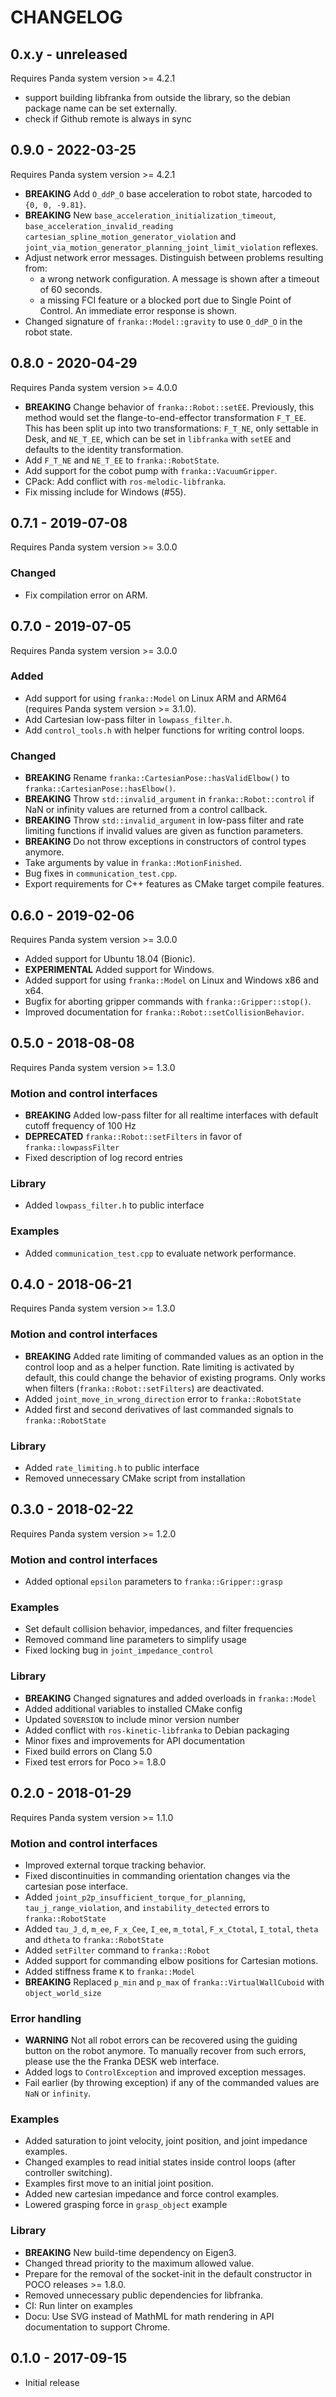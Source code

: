# CHANGELOG

## 0.x.y - unreleased

Requires Panda system version >= 4.2.1

 * support building libfranka from outside the library, so the debian package name can be set externally.
 * check if Github remote is always in sync

## 0.9.0 - 2022-03-25

Requires Panda system version >= 4.2.1

 * **BREAKING** Add `O_ddP_O` base acceleration to robot state, harcoded to `{0, 0, -9.81}`.
 * **BREAKING** New `base_acceleration_initialization_timeout`, `base_acceleration_invalid_reading`
                `cartesian_spline_motion_generator_violation` and
                `joint_via_motion_generator_planning_joint_limit_violation` reflexes.
 * Adjust network error messages. Distinguish between problems resulting from:
    - a wrong network configuration. A message is shown after a timeout of 60 seconds.
    - a missing FCI feature or a blocked port due to Single Point of Control. An immediate error
      response is shown.
 * Changed signature of `franka::Model::gravity` to use `O_ddP_O` in the robot state.

## 0.8.0 - 2020-04-29

Requires Panda system version >= 4.0.0

 * **BREAKING** Change behavior of `franka::Robot::setEE`. Previously, this method would set the
   flange-to-end-effector transformation `F_T_EE`. This has been split up into two transformations:
   `F_T_NE`, only settable in Desk, and `NE_T_EE`, which can be set in `libfranka` with `setEE` and
   defaults to the identity transformation.
 * Add `F_T_NE` and `NE_T_EE` to `franka::RobotState`.
 * Add support for the cobot pump with `franka::VacuumGripper`.
 * CPack: Add conflict with `ros-melodic-libfranka`.
 * Fix missing include for Windows (#55).

## 0.7.1 - 2019-07-08

Requires Panda system version >= 3.0.0

### Changed

 * Fix compilation error on ARM.

## 0.7.0 - 2019-07-05

Requires Panda system version >= 3.0.0

### Added

 * Add support for using `franka::Model` on Linux ARM and ARM64
   (requires Panda system version >= 3.1.0).
 * Add Cartesian low-pass filter in `lowpass_filter.h`.
 * Add `control_tools.h` with helper functions for writing control loops.

### Changed

 * **BREAKING** Rename `franka::CartesianPose::hasValidElbow()`
   to `franka::CartesianPose::hasElbow()`.
 * **BREAKING** Throw `std::invalid_argument` in `franka::Robot::control` if
   NaN or infinity values are returned from a control callback.
 * **BREAKING** Throw `std::invalid_argument` in low-pass filter and rate limiting
   functions if invalid values are given as function parameters.
 * **BREAKING** Do not throw exceptions in constructors of control types anymore.
 * Take arguments by value in `franka::MotionFinished`.
 * Bug fixes in `communication_test.cpp`.
 * Export requirements for C++ features as CMake target compile features.

## 0.6.0 - 2019-02-06

Requires Panda system version >= 3.0.0

 * Added support for Ubuntu 18.04 (Bionic).
 * **EXPERIMENTAL** Added support for Windows.
 * Added support for using `franka::Model` on Linux and Windows x86 and x64.
 * Bugfix for aborting gripper commands with `franka::Gripper::stop()`.
 * Improved documentation for `franka::Robot::setCollisionBehavior`.

## 0.5.0 - 2018-08-08

Requires Panda system version >= 1.3.0

### Motion and control interfaces

 * **BREAKING** Added low-pass filter for all realtime interfaces with default cutoff frequency
   of 100 Hz
 * **DEPRECATED** `franka::Robot::setFilters` in favor of `franka::lowpassFilter`
 * Fixed description of log record entries

### Library

  * Added `lowpass_filter.h` to public interface

### Examples

 * Added `communication_test.cpp` to evaluate network performance.

## 0.4.0 - 2018-06-21

Requires Panda system version >= 1.3.0

### Motion and control interfaces

  * **BREAKING** Added rate limiting of commanded values as an option in the control loop and as
    a helper function. Rate limiting is activated by default, this could change the behavior of
    existing programs. Only works when filters (`franka::Robot::setFilters`) are deactivated.
  * Added `joint_move_in_wrong_direction` error to `franka::RobotState`
  * Added first and second derivatives of last commanded signals to `franka::RobotState`

### Library

  * Added `rate_limiting.h` to public interface
  * Removed unnecessary CMake script from installation

## 0.3.0 - 2018-02-22

Requires Panda system version >= 1.2.0

### Motion and control interfaces

  * Added optional `epsilon` parameters to `franka::Gripper::grasp`

### Examples

  * Set default collision behavior, impedances, and filter frequencies
  * Removed command line parameters to simplify usage
  * Fixed locking bug in `joint_impedance_control`

### Library

  * **BREAKING** Changed signatures and added overloads in `franka::Model`
  * Added additional variables to installed CMake config
  * Updated `SOVERSION` to include minor version number
  * Added conflict with `ros-kinetic-libfranka` to Debian packaging
  * Minor fixes and improvements for API documentation
  * Fixed build errors on Clang 5.0
  * Fixed test errors for Poco >= 1.8.0

## 0.2.0 - 2018-01-29

Requires Panda system version >= 1.1.0

### Motion and control interfaces

  * Improved external torque tracking behavior.
  * Fixed discontinuities in commanding orientation changes via the cartesian
    pose interface.
  * Added `joint_p2p_insufficient_torque_for_planning`, `tau_j_range_violation`, and
    `instability_detected` errors to `franka::RobotState`
  * Added `tau_J_d`, `m_ee`, `F_x_Cee`, `I_ee`, `m_total`, `F_x_Ctotal`, `I_total`,
    `theta` and `dtheta` to `franka::RobotState`
  * Added `setFilter` command to `franka::Robot`
  * Added support for commanding elbow positions for Cartesian motions.
  * Added stiffness frame `K` to `franka::Model`
  * **BREAKING** Replaced `p_min` and `p_max` of `franka::VirtualWallCuboid` with `object_world_size`

### Error handling

  * **WARNING** Not all robot errors can be recovered using the guiding button
    on the robot anymore. To manually recover from such errors, please use the
    the Franka DESK web interface.
  * Added logs to `ControlException` and improved exception messages.
  * Fail earlier (by throwing exception) if any of the commanded values are
    `NaN` or `infinity`.

### Examples

  * Added saturation to joint velocity, joint position, and joint impedance
    examples.
  * Changed examples to read initial states inside control loops (after
    controller switching).
  * Examples first move to an initial joint position.
  * Added new cartesian impedance and force control examples.
  * Lowered grasping force in `grasp_object` example

### Library

  * **BREAKING** New build-time dependency on Eigen3.
  * Changed thread priority to the maximum allowed value.
  * Prepare for the removal of the socket-init in the default constructor in
    POCO releases >= 1.8.0.
  * Removed unnecessary public dependencies for libfranka.
  * CI: Run linter on examples
  * Docu: Use SVG instead of MathML for math rendering in API documentation to support Chrome.

## 0.1.0 - 2017-09-15

  * Initial release
